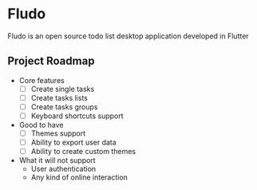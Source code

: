 # Fludo

Fludo is an open source todo list desktop application developed in Flutter

## Project Roadmap

- Core features
  - [ ] Create single tasks
  - [ ] Create tasks lists
  - [ ] Create tasks groups
  - [ ] Keyboard shortcuts support

- Good to have
  - [ ] Themes support
  - [ ] Ability to export user data
  - [ ] Ability to create custom themes

- What it will not support
  - User authentication
  - Any kind of online interaction
